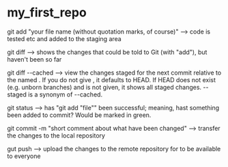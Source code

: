 # my_first_repo

git add "your file name (without quotation marks, of course)" --> code is tested etc and added to the staging area

git diff --> shows the changes that could be told to Git (with "add"), but haven't been so far

git diff --cached <commit> --> view the changes staged for the next commit relative to the named <commit>. If you do not give <commit>, it defaults to HEAD.
                                If HEAD does not exist (e.g. unborn branches) and <commit> is not given, it shows all staged changes. --staged is a synonym of --cached.

git status --> has "git add "file"" been successful; meaning, hast something been added to commit? Would be marked in green.

git commit -m "short comment about what have been changed" --> transfer the changes to the local repository

gut push --> upload the changes to the remote repository for to be available to everyone